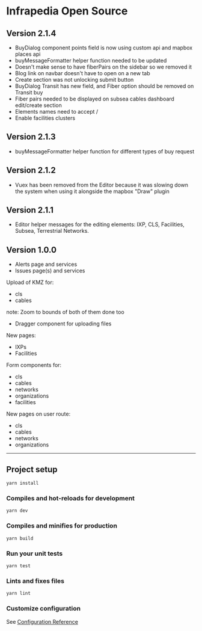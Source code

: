 # Infrapedia Open Source

## Version 2.1.4

- BuyDialog component points field is now using custom api and mapbox places api
- buyMessageFormatter helper function needed to be updated
- Doesn't make sense to have fiberPairs on the sidebar so we removed it
- Blog link on navbar doesn't have to open on a new tab
- Create section was not unlocking submit button
- BuyDialog Transit has new field, and Fiber option should be removed on Transit buy
- Fiber pairs needed to be displayed on subsea cables dashboard edit/create section
- Elements names need to accept /
- Enable facilities clusters

## Version 2.1.3

- buyMessageFormatter helper function for different types of buy request

## Version 2.1.2

- Vuex has been removed from the Editor because it was slowing down the system when using it alongside the mapbox "Draw" plugin

## Version 2.1.1

- Editor helper messages for the editing elements: IXP, CLS, Facilities, Subsea, Terrestrial Networks.

## Version 1.0.0

- Alerts page and services
- Issues page(s) and services

Upload of KMZ for:

- cls
- cables

note: Zoom to bounds of both of them done too

- Dragger component for uploading files

New pages:

- IXPs
- Facilities

Form components for:

- cls
- cables
- networks
- organizations
- facilities

New pages on user route:

- cls
- cables
- networks
- organizations

---

## Project setup

```
yarn install
```

### Compiles and hot-reloads for development

```
yarn dev
```

### Compiles and minifies for production

```
yarn build
```

### Run your unit tests

```
yarn test
```

### Lints and fixes files

```
yarn lint
```

### Customize configuration

See [Configuration Reference](https://cli.vuejs.org/config/)
